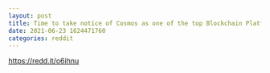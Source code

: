 ```yaml
--- 
layout: post 
title: Time to take notice of Cosmos as one of the top Blockchain Platforms of today 
date: 2021-06-23 1624471760 
categories: reddit 
--- 
```

https://redd.it/o6ihnu